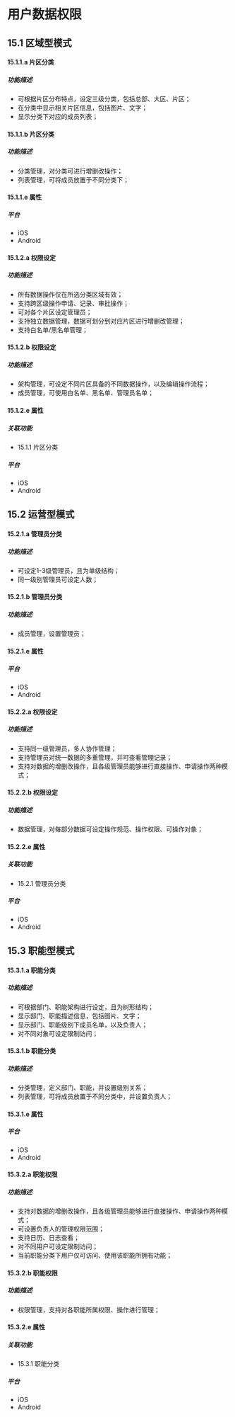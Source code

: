 #  用户数据权限 
## 15.1  区域型模式
#### 15.1.1.a  片区分类
##### 功能描述
- 可根据片区分布特点，设定三级分类，包括总部、大区、片区；
- 在分类中显示相关片区信息，包括图片、文字；
- 显示分类下对应的成员列表；

#### 15.1.1.b  片区分类
##### 功能描述
- 分类管理，对分类可进行增删改操作；
- 列表管理，可将成员放置于不同分类下；

#### 15.1.1.e 属性

##### 平台
- iOS
- Android

#### 15.1.2.a  权限设定
##### 功能描述
- 所有数据操作仅在所选分类区域有效；
- 支持跨区级操作申请、记录、审批操作；
- 可对各个片区设定管理员；
- 支持独立数据管理，数据可划分到对应片区进行增删改管理；
- 支持白名单/黑名单管理；

#### 15.1.2.b  权限设定
##### 功能描述
- 架构管理，可设定不同片区具备的不同数据操作，以及编辑操作流程；
- 成员管理，可使用白名单、黑名单、管理员名单；

#### 15.1.2.e 属性

##### 关联功能
- 15.1.1 片区分类

##### 平台
- iOS
- Android


## 15.2  运营型模式
#### 15.2.1.a  管理员分类
##### 功能描述
- 可设定1-3级管理员，且为单级结构；
- 同一级别管理员可设定人数；

#### 15.2.1.b  管理员分类
##### 功能描述
- 成员管理，设置管理员；

#### 15.2.1.e 属性

##### 平台
- iOS
- Android

#### 15.2.2.a  权限设定
##### 功能描述
- 支持同一级管理员，多人协作管理；
- 支持管理员对统一数据的多重管理，并可查看管理记录；
- 支持对数据的增删改操作，且各级管理员能够进行直接操作、申请操作两种模式；

#### 15.2.2.b  权限设定
##### 功能描述
- 数据管理，对每部分数据可设定操作规范、操作权限、可操作对象；

#### 15.2.2.e 属性
##### 关联功能
- 15.2.1 管理员分类

##### 平台
- iOS
- Android

## 15.3  职能型模式
#### 15.3.1.a  职能分类
##### 功能描述
- 可根据部门、职能架构进行设定，且为树形结构；
- 显示部门、职能描述信息，包括图片、文字；
- 显示部门、职能级别下成员名单，以及负责人；
- 对不同对象可设定限制访问；

#### 15.3.1.b  职能分类
##### 功能描述
- 分类管理，定义部门、职能，并设置级别关系；
- 列表管理，可将成员放置于不同分类中，并设置负责人；

#### 15.3.1.e 属性

##### 平台
- iOS
- Android

#### 15.3.2.a  职能权限
##### 功能描述
- 支持对数据的增删改操作，且各级管理员能够进行直接操作、申请操作两种模式；
- 可设置负责人的管理权限范围；
- 支持日历、日志查看；
- 对不同用户可设定限制访问；
- 当前职能分类下用户仅可访问、使用该职能所拥有功能；

#### 15.3.2.b  职能权限
##### 功能描述
- 权限管理，支持对各职能所属权限、操作进行管理；

#### 15.3.2.e 属性
##### 关联功能
- 15.3.1 职能分类

##### 平台
- iOS
- Android
